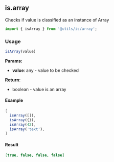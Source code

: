 ## is.array

Checks if value is classified as an instance of Array

```javascript
import { isArray } from '@utils/is/array';
```

### Usage

```javascript
isArray(value)
```

**Params:**

* **value**: any - value to be checked

**Return:**

* boolean - value is an array

#### Example

```javascript
[
  isArray([]),
  isArray({}),
  isArray(42),
  isArray('text'),
]
```

#### Result

```json
[true, false, false, false]
```